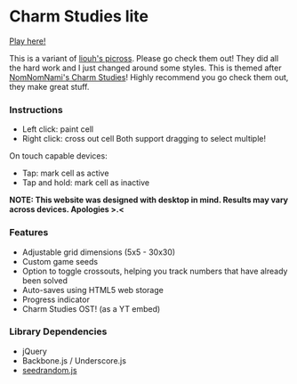 Charm Studies lite
=======
[Play here!](https://torinitei.github.io/charm-studies-lite/)

This is a variant of [liouh's picross](https://github.com/liouh/picross).
Please go check them out! They did all the hard work and I just changed around some styles.
This is themed after [NomNomNami's Charm Studies](https://nomnomnami.itch.io/charm-studies)! Highly recommend you go check them out, they make great stuff.

### Instructions

* Left click: paint cell
* Right click: cross out cell
Both support dragging to select multiple!

On touch capable devices:

* Tap: mark cell as active
* Tap and hold: mark cell as inactive

**NOTE: This website was designed with desktop in mind. Results may vary across devices. Apologies >.<**

### Features

* Adjustable grid dimensions (5x5 - 30x30)
* Custom game seeds
* Option to toggle crossouts, helping you track numbers that have already been solved
* Auto-saves using HTML5 web storage
* Progress indicator
* Charm Studies OST! (as a YT embed)

### Library Dependencies

* jQuery
* Backbone.js / Underscore.js
* [seedrandom.js](http://davidbau.com/archives/2010/01/30/random_seeds_coded_hints_and_quintillions.html)
